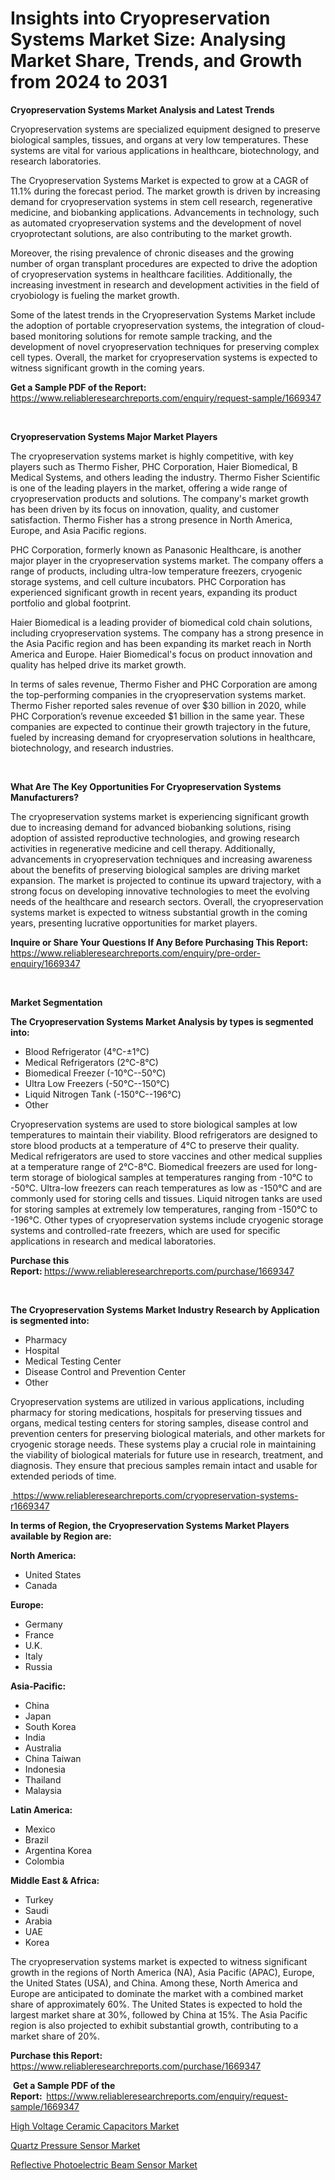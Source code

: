 <p><h1>Insights into Cryopreservation Systems Market Size: Analysing Market Share, Trends, and Growth from 2024 to 2031</h1></p><p><strong>Cryopreservation Systems Market Analysis and Latest Trends</strong></p>
<p><p>Cryopreservation systems are specialized equipment designed to preserve biological samples, tissues, and organs at very low temperatures. These systems are vital for various applications in healthcare, biotechnology, and research laboratories.</p><p>The Cryopreservation Systems Market is expected to grow at a CAGR of 11.1% during the forecast period. The market growth is driven by increasing demand for cryopreservation systems in stem cell research, regenerative medicine, and biobanking applications. Advancements in technology, such as automated cryopreservation systems and the development of novel cryoprotectant solutions, are also contributing to the market growth.</p><p>Moreover, the rising prevalence of chronic diseases and the growing number of organ transplant procedures are expected to drive the adoption of cryopreservation systems in healthcare facilities. Additionally, the increasing investment in research and development activities in the field of cryobiology is fueling the market growth.</p><p>Some of the latest trends in the Cryopreservation Systems Market include the adoption of portable cryopreservation systems, the integration of cloud-based monitoring solutions for remote sample tracking, and the development of novel cryopreservation techniques for preserving complex cell types. Overall, the market for cryopreservation systems is expected to witness significant growth in the coming years.</p></p>
<p><strong>Get a Sample PDF of the Report:&nbsp;</strong> <a href="https://www.reliableresearchreports.com/enquiry/request-sample/1669347">https://www.reliableresearchreports.com/enquiry/request-sample/1669347</a></p>
<p>&nbsp;</p>
<p><strong>Cryopreservation Systems Major Market Players</strong></p>
<p><p>The cryopreservation systems market is highly competitive, with key players such as Thermo Fisher, PHC Corporation, Haier Biomedical, B Medical Systems, and others leading the industry. Thermo Fisher Scientific is one of the leading players in the market, offering a wide range of cryopreservation products and solutions. The company's market growth has been driven by its focus on innovation, quality, and customer satisfaction. Thermo Fisher has a strong presence in North America, Europe, and Asia Pacific regions.</p><p>PHC Corporation, formerly known as Panasonic Healthcare, is another major player in the cryopreservation systems market. The company offers a range of products, including ultra-low temperature freezers, cryogenic storage systems, and cell culture incubators. PHC Corporation has experienced significant growth in recent years, expanding its product portfolio and global footprint.</p><p>Haier Biomedical is a leading provider of biomedical cold chain solutions, including cryopreservation systems. The company has a strong presence in the Asia Pacific region and has been expanding its market reach in North America and Europe. Haier Biomedical's focus on product innovation and quality has helped drive its market growth.</p><p>In terms of sales revenue, Thermo Fisher and PHC Corporation are among the top-performing companies in the cryopreservation systems market. Thermo Fisher reported sales revenue of over $30 billion in 2020, while PHC Corporation’s revenue exceeded $1 billion in the same year. These companies are expected to continue their growth trajectory in the future, fueled by increasing demand for cryopreservation solutions in healthcare, biotechnology, and research industries.</p></p>
<p>&nbsp;</p>
<p><strong>What Are The Key Opportunities For Cryopreservation Systems Manufacturers?</strong></p>
<p><p>The cryopreservation systems market is experiencing significant growth due to increasing demand for advanced biobanking solutions, rising adoption of assisted reproductive technologies, and growing research activities in regenerative medicine and cell therapy. Additionally, advancements in cryopreservation techniques and increasing awareness about the benefits of preserving biological samples are driving market expansion. The market is projected to continue its upward trajectory, with a strong focus on developing innovative technologies to meet the evolving needs of the healthcare and research sectors. Overall, the cryopreservation systems market is expected to witness substantial growth in the coming years, presenting lucrative opportunities for market players.</p></p>
<p><strong>Inquire or Share Your Questions If Any Before Purchasing This Report:</strong> <a href="https://www.reliableresearchreports.com/enquiry/pre-order-enquiry/1669347">https://www.reliableresearchreports.com/enquiry/pre-order-enquiry/1669347</a></p>
<p>&nbsp;</p>
<p><strong>Market Segmentation</strong></p>
<p><strong>The Cryopreservation Systems Market Analysis by types is segmented into:</strong></p>
<p><ul><li>Blood Refrigerator (4℃-±1℃)</li><li>Medical Refrigerators (2℃-8℃)</li><li>Biomedical Freezer (-10℃--50℃)</li><li>Ultra Low Freezers (-50℃--150℃)</li><li>Liquid Nitrogen Tank (-150℃--196℃)</li><li>Other</li></ul></p>
<p><p>Cryopreservation systems are used to store biological samples at low temperatures to maintain their viability. Blood refrigerators are designed to store blood products at a temperature of 4℃ to preserve their quality. Medical refrigerators are used to store vaccines and other medical supplies at a temperature range of 2℃-8℃. Biomedical freezers are used for long-term storage of biological samples at temperatures ranging from -10℃ to -50℃. Ultra-low freezers can reach temperatures as low as -150℃ and are commonly used for storing cells and tissues. Liquid nitrogen tanks are used for storing samples at extremely low temperatures, ranging from -150℃ to -196℃. Other types of cryopreservation systems include cryogenic storage systems and controlled-rate freezers, which are used for specific applications in research and medical laboratories.</p></p>
<p><strong>Purchase this Report:&nbsp;</strong><a href="https://www.reliableresearchreports.com/purchase/1669347">https://www.reliableresearchreports.com/purchase/1669347</a></p>
<p>&nbsp;</p>
<p><strong>The Cryopreservation Systems Market Industry Research by Application is segmented into:</strong></p>
<p><ul><li>Pharmacy</li><li>Hospital</li><li>Medical Testing Center</li><li>Disease Control and Prevention Center</li><li>Other</li></ul></p>
<p><p>Cryopreservation systems are utilized in various applications, including pharmacy for storing medications, hospitals for preserving tissues and organs, medical testing centers for storing samples, disease control and prevention centers for preserving biological materials, and other markets for cryogenic storage needs. These systems play a crucial role in maintaining the viability of biological materials for future use in research, treatment, and diagnosis. They ensure that precious samples remain intact and usable for extended periods of time.</p></p>
<p><a href="https://www.reliableresearchreports.com/cryopreservation-systems-r1669347">&nbsp;https://www.reliableresearchreports.com/cryopreservation-systems-r1669347</a></p>
<p><strong>In terms of Region, the Cryopreservation Systems Market Players available by Region are:</strong></p>
<p>
    <p> <strong> North America: </strong>
        <ul>
            <li>United States</li>
            <li>Canada</li>
        </ul>
        </p> 
    <p> <strong> Europe: </strong>
        <ul>
            <li>Germany</li>
            <li>France</li>
            <li>U.K.</li>
            <li>Italy</li>
            <li>Russia</li>
        </ul>
        </p> 
    <p> <strong> Asia-Pacific: </strong>
        <ul>
            <li>China</li>
            <li>Japan</li>
            <li>South Korea</li>
            <li>India</li>
            <li>Australia</li>
            <li>China Taiwan</li>
            <li>Indonesia</li>
            <li>Thailand</li>
            <li>Malaysia</li>
        </ul>
        </p> 
    <p> <strong> Latin America: </strong>
        <ul>
            <li>Mexico</li>
            <li>Brazil</li>
            <li>Argentina Korea</li>
            <li>Colombia</li>
        </ul>
        </p> 
    <p> <strong> Middle East & Africa: </strong>
        <ul>
            <li>Turkey</li>
            <li>Saudi</li>
            <li>Arabia</li>
            <li>UAE</li>
            <li>Korea</li>
        </ul>
    </p>
    </p>
<p><p>The cryopreservation systems market is expected to witness significant growth in the regions of North America (NA), Asia Pacific (APAC), Europe, the United States (USA), and China. Among these, North America and Europe are anticipated to dominate the market with a combined market share of approximately 60%. The United States is expected to hold the largest market share at 30%, followed by China at 15%. The Asia Pacific region is also projected to exhibit substantial growth, contributing to a market share of 20%.</p></p>
<p><strong>Purchase this Report: </strong><a href="https://www.reliableresearchreports.com/purchase/1669347">https://www.reliableresearchreports.com/purchase/1669347</a></p>
<p>&nbsp;<strong>Get a Sample PDF of the Report:&nbsp;&nbsp;</strong><a href="https://www.reliableresearchreports.com/enquiry/request-sample/1669347">https://www.reliableresearchreports.com/enquiry/request-sample/1669347</a></p>
<p><strong></strong></p>
<p><p><a href="https://github.com/gulaimolin/Market-Research-Report-List-5/blob/main/high-voltage-ceramic-capacitors-market.md">High Voltage Ceramic Capacitors Market</a></p><p><a href="https://github.com/ranaacryptoaddmin/Market-Research-Report-List-1/blob/main/quartz-pressure-sensor-market.md">Quartz Pressure Sensor Market</a></p><p><a href="https://github.com/RoccoManning/Market-Research-Report-List-6/blob/main/reflective-photoelectric-beam-sensor-market.md">Reflective Photoelectric Beam Sensor Market</a></p></p>